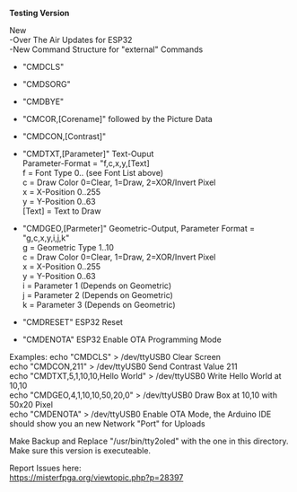 **Testing Version**  
  
New  
-Over The Air Updates for ESP32  
-New Command Structure for "external" Commands  
* "CMDCLS"  
* "CMDSORG"  
* "CMDBYE"  
* "CMCOR,[Corename]" followed by the Picture Data  
* "CMDCON,[Contrast]"  
  
* "CMDTXT,[Parameter]" Text-Ouput  
 Parameter-Format = "f,c,x,y,[Text]  
 f = Font Type 0.. (see Font List above)  
 c = Draw Color 0=Clear, 1=Draw, 2=XOR/Invert Pixel  
 x = X-Position 0..255  
 y = Y-Position 0..63   
 [Text] = Text to Draw  
  
* "CMDGEO,[Parmeter]" Geometric-Output, 
 Parameter Format = "g,c,x,y,i,j,k"  
 g = Geometric Type 1..10  
 c = Draw Color 0=Clear, 1=Draw, 2=XOR/Invert Pixel  
 x = X-Position 0..255  
 y = Y-Position 0..63  
 i = Parameter 1 (Depends on Geometric)  
 j = Parameter 2 (Depends on Geometric)  
 k = Parameter 3 (Depends on Geometric)  
  
* "CMDRESET"   ESP32 Reset  
* "CMDENOTA"   ESP32 Enable OTA Programming Mode  
  
Examples:
echo "CMDCLS" > /dev/ttyUSB0                             Clear Screen  
echo "CMDCON,211" > /dev/ttyUSB0                         Send Contrast Value 211  
echo "CMDTXT,5,1,10,10,Hello World" > /dev/ttyUSB0       Write Hello World at 10,10  
echo "CMDGEO,4,1,10,10,50,20,0" > /dev/ttyUSB0           Draw Box at 10,10 with 50x20 Pixel  
echo "CMDENOTA" > /dev/ttyUSB0                           Enable OTA Mode, the Arduino IDE should show you an new Network "Port" for Uploads  
  
Make Backup and Replace "/usr/bin/tty2oled" with the one in this directory.  
Make sure this version is executeable.  
  
Report Issues here:  
https://misterfpga.org/viewtopic.php?p=28397  

